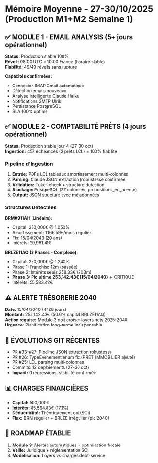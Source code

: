 # Mémoire Moyenne - 27-30/10/2025 (Production M1+M2 Semaine 1)

## ✅ MODULE 1 - EMAIL ANALYSIS (5+ jours opérationnel)
**Status:** Production stable 100%  
**Réveil:** 08:00 UTC = 10:00 France (horaire stable)  
**Fiabilité:** 49/49 réveils sans rupture

**Capacités confirmées:**
- Connexion IMAP Gmail automatique
- Détection emails nouveaux
- Analyse intelligente Claude Haiku
- Notifications SMTP Ulrik
- Persistance PostgreSQL
- SLA 100% uptime

## ✅ MODULE 2 - COMPTABILITÉ PRÊTS (4 jours opérationnel)
**Status:** Production stable jour 4 (27-30 oct)  
**Ingestion:** 457 échéances (2 prêts LCL) = 100% fiabilité

### Pipeline d'Ingestion
1. **Entrée:** PDFs LCL tableaux amortissement multi-colonnes
2. **Parsing:** Claude JSON extraction (robustesse confirmée)
3. **Validation:** Token check + structure detection
4. **Stockage:** PostgreSQL (37 colonnes, propositions_en_attente)
5. **Output:** JSON structuré avec métadonnées

### Structures Détectées
**BRM0911AH (Linéaire):**
- Capital: 250,000€ @ 1.050%
- Amortissement: 1,166.59€/mois régulier
- Fin: 15/04/2043 (20 ans)
- Intérêts: 29,981.41€

**BRLZE11AQ (3 Phases - Complexe):**
- Capital: 250,000€ @ 1.240%
- Phase 1: Franchise 12m (passée)
- Phase 2: Intérêts seuls 258.33€ (203m)
- **Phase 3: Pic ultime 253,142.43€ (15/04/2040)** ← CRITIQUE
- Intérêts: 55,583.42€

## ⚠️ ALERTE TRÉSORERIE 2040
**Date:** 15/04/2040 (4728 jours)  
**Montant:** 253,142.43€ (50.6% capital BRLZE11AQ)  
**Action requise:** Module 3 doit croiser loyers nets 2025-2040  
**Urgence:** Planification long-terme indispensable

## 🔧 ÉVOLUTIONS GIT RÉCENTES
- PR #33-#27: Pipeline JSON extraction robustesse
- PR #26: TypeEvenement enum fix (PRET_IMMOBILIER ajouté)
- PR #25: LCL parsing multi-colonnes
- Commits: 13 déploiements (27-30 oct)
- **Impact:** 0 régressions, stabilité confirmée

## 📊 CHARGES FINANCIÈRES
- **Capital:** 500,000€
- **Intérêts:** 85,564.83€ (17.1%)
- **Déductibilité:** Théoriquement oui (SCI)
- **Flux:** BRM régulier + BRLZE irrégulier (pic 2040)

## 🎯 ROADMAP ÉTABLIE
1. **Module 3:** Alertes automatiques + optimisation fiscale
2. **Veille:** Juridique + réglementation SCI
3. **Modélisation:** Loyers vs charges debt-service